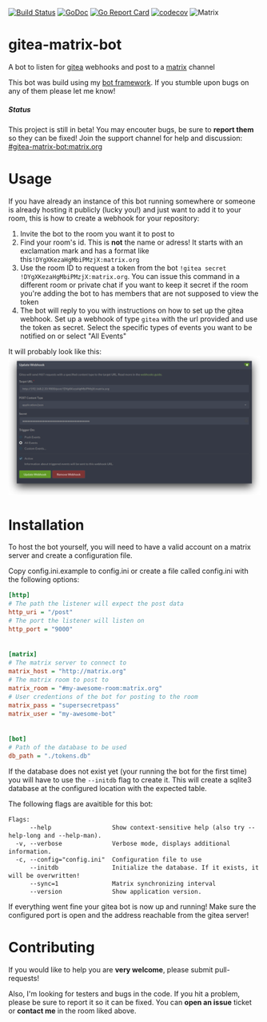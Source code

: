 [![Build Status](https://travis-ci.org/binaryplease/gitea-matrix-bot.svg?branch=master)](https://travis-ci.org/binaryplease/gitea-matrix-bot)
[![GoDoc](https://godoc.org/github.com/binaryplease/gitea-matrix-bot?status.svg)](https://godoc.org/github.com/binaryplease/gitea-matrix-bot)
[![Go Report Card](https://goreportcard.com/badge/github.com/binaryplease/gitea-matrix-bot)](https://goreportcard.com/report/github.com/binaryplease/gitea-matrix-bot)
[![codecov](https://codecov.io/gh/binaryplease/gitea-matrix-bot/branch/master/graph/badge.svg)](https://codecov.io/gh/binaryplease/gitea-matrix-bot)
![Matrix](https://img.shields.io/matrix/gitea-matrix-bot:matrix.org.svg?style=plastic)



# gitea-matrix-bot
A bot to listen for [gitea](https://gitea.io) webhooks and post to a [matrix](https://matrix.org) channel

This bot was build using my [bot framework](https://github.com/binaryplease/matrix-bot/). If you stumble upon bugs on any of them please let me know!


##### Status
This project is still in beta! You may encouter bugs, be sure to
**report them** so they can be fixed!
Join the support channel for help and discussion:
[#gitea-matrix-bot:matrix.org](https://matrix.to/#/#gitea-matrix-bot:matrix.org)

# Usage
If you have already an instance of this bot running somewhere or someone is already hosting it publicly (lucky you!) and just want to add it to your room, this is how to create a webhook for your repository:

1. Invite the bot to the room you want it to post to
2. Find your room's id. This is **not** the name or adress! It starts with an exclamation mark and has a format like this`!DYgXKezaHgMbiPMzjX:matrix.org`
3. Use the room ID to request a token from the bot `!gitea secret !DYgXKezaHgMbiPMzjX:matrix.org`. You can issue this command in a different room or private chat if you want to keep it secret if the room you're adding the bot to has members that are not supposed to view the token
4. The bot will reply to you with instructions on how to set up the gitea webhook. Set up a webhook of type `gitea` with the url provided and use the token as secret. Select the specific types of events you want to be notified on or select "All Events"

It will probably look like this:
![gitea scrot](./gitea-scrot.png "Gitea Screenshot")

# Installation
To host the bot yourself, you will need to have a valid account on a matrix server and  create a configuration file.

Copy config.ini.example to config.ini or create a file called config.ini with the
following options:

```ini
[http]
# The path the listener will expect the post data
http_uri = "/post"
# The port the listener will listen on
http_port = "9000"


[matrix]
# The matrix server to connect to
matrix_host = "http://matrix.org"
# The matrix room to post to
matrix_room = "#my-awesome-room:matrix.org"
# User credentions of the bot for posting to the room
matrix_pass = "supersecretpass"
matrix_user = "my-awesome-bot"


[bot]
# Path of the database to be used
db_path = "./tokens.db"
```
If the database does not exist yet (your running the bot for the first time) you will have to use the `--initdb` flag to create it. This will create a sqlite3 database at the configured location with the expected table. 

The following flags are avaitible for this bot:

```
Flags:
      --help                 Show context-sensitive help (also try --help-long and --help-man).
  -v, --verbose              Verbose mode, displays additional information.
  -c, --config="config.ini"  Configuration file to use
      --initdb               Initialize the database. If it exists, it will be overwritten!
      --sync=1               Matrix synchronizing interval
      --version              Show application version.
```

If everything went fine your gitea bot is now up and running! Make sure the configured port is open and the address reachable from the gitea server!

# Contributing

If you would like to help you are **very welcome**, please submit
pull-requests!

Also, I'm looking for testers and bugs in the code. If you hit a problem, please
be sure to report it so it can be fixed. You can **open an issue** ticket or **contact
me** in the room liked above.
